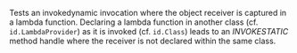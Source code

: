 [//]: # (MAIN: id.Class)
Tests an invokedynamic invocation where the object receiver is captured in a lambda function.
Declaring a lambda function in another class (cf. ```id.LambdaProvider```) as it is invoked
(cf. ```id.Class```) leads to an *INVOKESTATIC* method handle where the receiver is not declared
within the same class.
